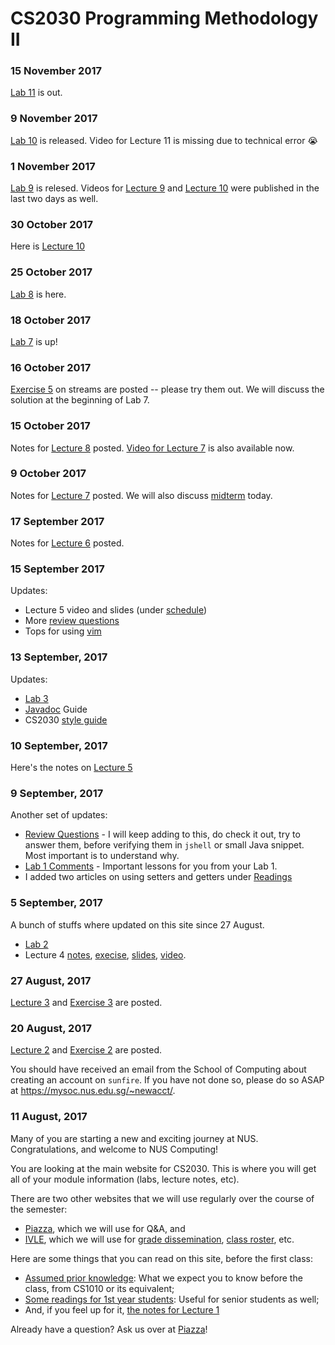 # CS2030 Programming Methodology II

### 15 November 2017

[Lab 11](lab11.md) is out.

### 9 November 2017

[Lab 10](lab10.md) is released.  Video for Lecture 11 is missing due to technical error 😭

### 1 November 2017

[Lab 9](lab9.md) is relesed.  Videos for [Lecture 9](https://vimeo.com/240577618) and [Lecture 10](https://vimeo.com/240834038) were published in the last two days as well.

### 30 October 2017

Here is [Lecture 10](lec10.md)

### 25 October 2017

[Lab 8](lab8.md) is here.

### 18 October 2017

[Lab 7](lab7.md) is up!

### 16 October 2017

[Exercise 5](exercise5.md) on streams are posted -- please try them out.  We will discuss the solution at the beginning of Lab 7.

### 15 October 2017

Notes for [Lecture 8](lec8.md) posted.  [Video for Lecture 7](https://vimeo.com/238037862) is also available now. 

### 9 October 2017

Notes for [Lecture 7](lec7.md) posted.  We will also discuss [midterm](midterm.md) today.

### 17 September 2017

Notes for [Lecture 6](lec6.md) posted.

### 15 September 2017

Updates:
- Lecture 5 video and slides (under [schedule](schedule.md))
- More [review questions](reviews.md)
- Tops for using [vim](vim.md)

### 13 September, 2017
Updates:

- [Lab 3](lab3.md)
- [Javadoc](javadoc.md) Guide
- CS2030 [style guide](style.md)

### 10 September, 2017

Here's the notes on [Lecture 5](lec5.md)

### 9 September, 2017

Another set of updates:

- [Review Questions](reviews.md) -  I will keep adding to this, do check it out, try to answer them, before verifying them in `jshell` or small Java snippet.  Most important is to understand why.
- [Lab 1 Comments](lab01-comments.md) - Important lessons for you from your Lab 1.
- I added two articles on using setters and getters under [Readings](readings.md)

### 5 September, 2017

A bunch of stuffs where updated on this site since 27 August.

- [Lab 2](lab2.md)
- Lecture 4 [notes](lec4.md), [execise](exercise4.md), [slides](https://www.comp.nus.edu.sg/~cs2030/1718-s1/cs2030-lec4.pdf), [video](https://vimeo.com/232615561).

### 27 August, 2017

[Lecture 3](lec3.md) and [Exercise 3](exercise3.md) are posted.  

### 20 August, 2017

[Lecture 2](lec2.md) and [Exercise 2](exercise2.md) are posted.  

You should have received an email from the School of Computing about creating an account on `sunfire`.  If you have not done so, please do so ASAP at https://mysoc.nus.edu.sg/~newacct/.

### 11 August, 2017

Many of you are starting a new and exciting journey at NUS.  Congratulations, and welcome to NUS Computing!

You are looking at the main website for CS2030.  This is where you will get all of your module information (labs, lecture notes, etc).  

There are two other websites that we will use regularly over the course of the semester:

- [Piazza](https://piazza.com/class/j63m6jbocil42), which we will use for Q&A, and
- [IVLE](https://ivle.nus.edu.sg/v1/Module/Student/Default.aspx?CourseID=A55753B4-E2D8-4A3F-A75C-573BB85BF18B), which we will use for [grade dissemination](https://ivle.nus.edu.sg/v1/Gradebook/Staff/gradebook.aspx?CourseID=a55753b4-e2d8-4a3f-a75c-573bb85bf18b&eu=dcsooiwt), [class roster](https://ivle.nus.edu.sg/v1/ClassManagement/Student/default.aspx?CourseID=a55753b4-e2d8-4a3f-a75c-573bb85bf18b), etc.

Here are some things that you can read on this site, before the first class:

- [Assumed prior knowledge](prereqs.md): What we expect you to know before the class, from CS1010 or its equivalent;
- [Some readings for 1st year students](readings.md): Useful for senior students as well;
- And, if you feel up for it, [the notes for Lecture 1](lec1/)

Already have a question?  Ask us over at [Piazza](https://piazza.com/class/j63m6jbocil42)!
